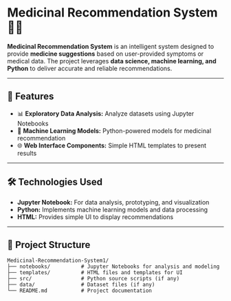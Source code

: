 # Medicinal Recommendation System 💊🤖

**Medicinal Recommendation System** is an intelligent system designed to provide **medicine suggestions** based on user-provided symptoms or medical data. The project leverages **data science, machine learning, and Python** to deliver accurate and reliable recommendations.

---

## 🌟 Features

- 📊 **Exploratory Data Analysis:** Analyze datasets using Jupyter Notebooks  
- 🤖 **Machine Learning Models:** Python-powered models for medicinal recommendation  
- 🌐 **Web Interface Components:** Simple HTML templates to present results  

---

## 🛠️ Technologies Used

- **Jupyter Notebook:** For data analysis, prototyping, and visualization  
- **Python:** Implements machine learning models and data processing  
- **HTML:** Provides simple UI to display recommendations  

---

## 📁 Project Structure

```plaintext
Medicinal-Recommendation-System1/
├── notebooks/          # Jupyter Notebooks for analysis and modeling
├── templates/          # HTML files and templates for UI
├── src/                # Python source scripts (if any)
├── data/               # Dataset files (if any)
└── README.md           # Project documentation
